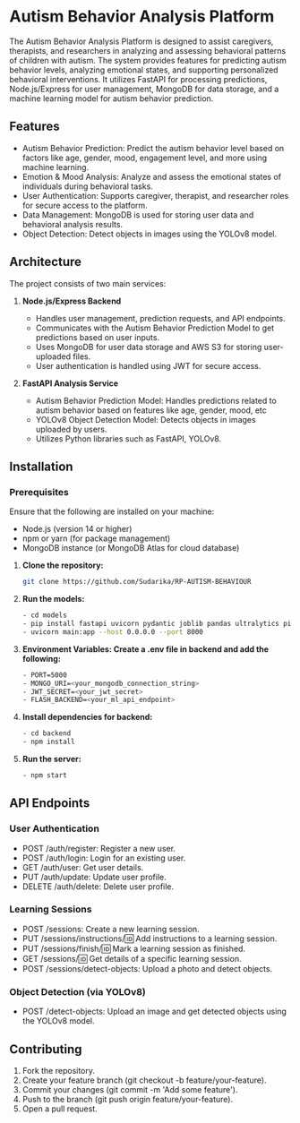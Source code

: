 # Autism Behavior Analysis Platform

The Autism Behavior Analysis Platform is designed to assist caregivers, therapists, and researchers in analyzing and assessing behavioral patterns of children with autism. The system provides features for predicting autism behavior levels, analyzing emotional states, and supporting personalized behavioral interventions. It utilizes FastAPI for processing predictions, Node.js/Express for user management, MongoDB for data storage, and a machine learning model for autism behavior prediction.

## Features

- Autism Behavior Prediction: Predict the autism behavior level based on factors like age, gender, mood, engagement level, and more using machine learning.
- Emotion & Mood Analysis: Analyze and assess the emotional states of individuals during behavioral tasks.
- User Authentication: Supports caregiver, therapist, and researcher roles for secure access to the platform.
- Data Management: MongoDB is used for storing user data and behavioral analysis results.
- Object Detection: Detect objects in images using the YOLOv8 model.

## Architecture

The project consists of two main services:

1. **Node.js/Express Backend**
   - Handles user management, prediction requests, and API endpoints.
   - Communicates with the Autism Behavior Prediction Model to get predictions based on user inputs.
   - Uses MongoDB for user data storage and AWS S3 for storing user-uploaded files.
   - User authentication is handled using JWT for secure access.

2. **FastAPI Analysis Service**
   - Autism Behavior Prediction Model: Handles predictions related to autism behavior based on features like age, gender, mood, etc
   - YOLOv8 Object Detection Model: Detects objects in images uploaded by users.
   - Utilizes Python libraries such as FastAPI, YOLOv8.

## Installation

### Prerequisites

Ensure that the following are installed on your machine:
- Node.js (version 14 or higher)
- npm or yarn (for package management)
- MongoDB instance (or MongoDB Atlas for cloud database)

1. **Clone the repository:**
   ```bash
   git clone https://github.com/Sudarika/RP-AUTISM-BEHAVIOUR

2. **Run the models:**
    ```bash
    - cd models
    - pip install fastapi uvicorn pydantic joblib pandas ultralytics pillow scikit-learn
    - uvicorn main:app --host 0.0.0.0 --port 8000

3. **Environment Variables: Create a .env file in backend and add the following:**
   ```bash
   - PORT=5000
   - MONGO_URI=<your_mongodb_connection_string>
   - JWT_SECRET=<your_jwt_secret>
   - FLASH_BACKEND=<your_ml_api_endpoint>

4. **Install dependencies for backend:**
    ```bash
    - cd backend
    - npm install

5. **Run the server:**
    ```bash
    - npm start

## API Endpoints

### User Authentication

- POST /auth/register: Register a new user.
- POST /auth/login: Login for an existing user.
- GET /auth/user: Get user details.
- PUT /auth/update: Update user profile.
- DELETE /auth/delete: Delete user profile.

###  Learning Sessions

- POST /sessions: Create a new learning session.
- PUT /sessions/instructions/:id: Add instructions to a learning session.
- PUT /sessions/finish/:id: Mark a learning session as finished.
- GET /sessions/:id: Get details of a specific learning session.
- POST /sessions/detect-objects: Upload a photo and detect objects.

### Object Detection (via YOLOv8)
- POST /detect-objects: Upload an image and get detected objects using the YOLOv8 model.

## Contributing

1. Fork the repository.
2. Create your feature branch (git checkout -b feature/your-feature).
3. Commit your changes (git commit -m 'Add some feature').
4. Push to the branch (git push origin feature/your-feature).
5. Open a pull request.
